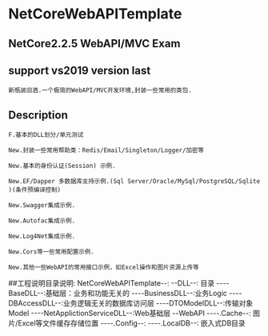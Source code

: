 # NetCoreWebAPITemplate

## NetCore2.2.5 WebAPI/MVC Exam

## support vs2019 version last

	新瓶装旧酒.一个极简的WebAPI/MVC开发环境,封装一些常用的类包.

## Description

	F.基本的DLL划分/单元测试
	
	New.封装一些常用帮助类：Redis/Email/Singleton/Logger/加密等
	
	New.基本的身份认证(Session) 示例.
	
	New.EF/Dapper 多数据库支持示例.(Sql Server/Oracle/MySql/PostgreSQL/Sqlite )(条件预编译控制)
	
	New.Swagger集成示例.
	
	New.Autofac集成示例.
	
	New.Log4Net集成示例.
	
	New.Cors等一些常用配置示例.
	
	New.其他一些WebAPI的常用接口示例，如Excel操作和图片资源上传等

##工程说明目录说明:
	NetCoreWebAPITemplate--:
	--DLL--: 目录
	----BaseDLL--:基础层：业务和功能无关的
	----BusinessDLL--:业务Logic
	----DBAccessDLL--:业务逻辑无关的数据库访问层
	----DTOModelDLL--:传输对象Model
	----NetApplictionServiceDLL--:Web基础层
	--WebAPI
	----.Cache--: 图片/Excel等文件缓存存储位置
	----.Config--:
	----.LocalDB--: 嵌入式DB目录